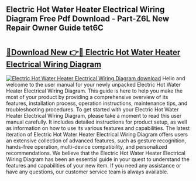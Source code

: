 ## Electric Hot Water Heater Electrical Wiring Diagram Free Pdf Download - Part-Z6L New Repair Owner Guide tet6C

# <h2><a href="http://dfj42a.blite.top/?on=Electric+Hot+Water+Heater+Electrical+Wiring+Diagram">🔗Download New 👉🔴 Electric Hot Water Heater Electrical Wiring Diagram</a></h2>

[![Electric Hot Water Heater Electrical Wiring Diagram download](https://i.imgur.com/lujVjoI.png)](http://dfj42a.blite.top/?on=Electric+Hot+Water+Heater+Electrical+Wiring+Diagram)
Hello and welcome to the user manual for your newly unpacked Electric Hot Water Heater Electrical Wiring Diagram. This guide is here to help you make the most of your product by providing a comprehensive overview of its features, installation process, operation instructions, maintenance tips, and troubleshooting procedures. To get started with your Electric Hot Water Heater Electrical Wiring Diagram, please take a moment to read this user manual carefully. It includes detailed instructions for product setup, as well as information on how to use its various features and capabilities. The latest iteration of Electric Hot Water Heater Electrical Wiring Diagram offers users an extensive collection of advanced features, such as gesture recognition, hands-free operation, multi-device compatibility, and personalized recommendations. We believe that the Electric Hot Water Heater Electrical Wiring Diagram has been an essential guide in your quest to understand the features and capabilities of your new item. If you need any assistance or have any questions, our customer service team is always available.
